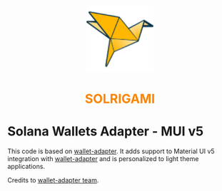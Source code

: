 <p align="center">
  <img src="../../assets/img/logo.svg" alt="SOLRIGAMI" height="150px"/>
</p>

<h1 align="center" style="color:#FB8500">
  SOLRIGAMI
</h1>

# Solana Wallets Adapter - MUI v5

This code is based on [wallet-adapter](https://github.com/solana-labs/wallet-adapter). It adds support to Material UI v5 integration with [wallet-adapter](https://github.com/solana-labs/wallet-adapter) and is personalized to light theme applications.

Credits to [wallet-adapter team](https://github.com/solana-labs/wallet-adapter).
